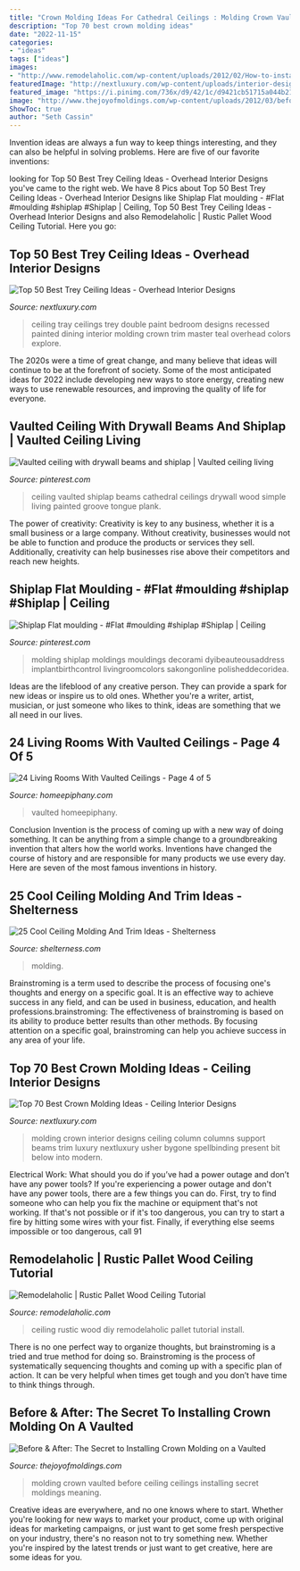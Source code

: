 ```yaml
---
title: "Crown Molding Ideas For Cathedral Ceilings : Molding Crown Vaulted Before Ceiling Ceilings Installing Secret Moldings Meaning"
description: "Top 70 best crown molding ideas"
date: "2022-11-15"
categories:
- "ideas"
tags: ["ideas"]
images:
- "http://www.remodelaholic.com/wp-content/uploads/2012/02/How-to-install-a-DIY-rustic-wood-ceiling-by-Maple-Leaves-and-Sycamore-Trees-featured-on-Remodelaholic.jpg"
featuredImage: "http://nextluxury.com/wp-content/uploads/interior-designs-crown-molding-support-column-beams.jpg"
featured_image: "https://i.pinimg.com/736x/d9/42/1c/d9421cb51715a044b218036c2f83aed3.jpg"
image: "http://www.thejoyofmoldings.com/wp-content/uploads/2012/03/before-great-room-crown-molding-vaulted-ceiling.jpg"
ShowToc: true
author: "Seth Cassin"
---
```



Invention ideas are always a fun way to keep things interesting, and they can also be helpful in solving problems. Here are five of our favorite inventions: 

	

		
looking for Top 50 Best Trey Ceiling Ideas - Overhead Interior Designs you've came to the right web. We have 8 Pics about Top 50 Best Trey Ceiling Ideas - Overhead Interior Designs like Shiplap Flat moulding - #Flat #moulding #shiplap #Shiplap | Ceiling, Top 50 Best Trey Ceiling Ideas - Overhead Interior Designs and also Remodelaholic | Rustic Pallet Wood Ceiling Tutorial. Here you go:
		
    
## Top 50 Best Trey Ceiling Ideas - Overhead Interior Designs

<img loading=lazy src="http://nextluxury.com/wp-content/uploads/dining-room-good-ideas-for-trey-ceilings.jpg" onerror="this.onerror=null;this.src='https://tse1.mm.bing.net/th?id=OIP.4jd1dQgxAcvCV7Cx2EvdQwAAAA&amp;pid=15.1';" alt="Top 50 Best Trey Ceiling Ideas - Overhead Interior Designs">

_Source: nextluxury.com_

>ceiling tray ceilings trey double paint bedroom designs recessed painted dining interior molding crown trim master teal overhead colors explore. 

	

The 2020s were a time of great change, and many believe that ideas will continue to be at the forefront of society. Some of the most anticipated ideas for 2022 include developing new ways to store energy, creating new ways to use renewable resources, and improving the quality of life for everyone.

    
## Vaulted Ceiling With Drywall Beams And Shiplap | Vaulted Ceiling Living

<img loading=lazy src="https://i.pinimg.com/736x/d9/42/1c/d9421cb51715a044b218036c2f83aed3.jpg" onerror="this.onerror=null;this.src='https://tse2.mm.bing.net/th?id=OIP.jEnndJ4wv5uXPPFyazy0BwAAAA&amp;pid=15.1';" alt="Vaulted ceiling with drywall beams and shiplap | Vaulted ceiling living">

_Source: pinterest.com_

>ceiling vaulted shiplap beams cathedral ceilings drywall wood simple living painted groove tongue plank. 

	

The power of creativity:
Creativity is key to any business, whether it is a small business or a large company. Without creativity, businesses would not be able to function and produce the products or services they sell. Additionally, creativity can help businesses rise above their competitors and reach new heights.

    
## Shiplap Flat Moulding - #Flat #moulding #shiplap #Shiplap | Ceiling

<img loading=lazy src="https://i.pinimg.com/736x/ee/49/d7/ee49d7905deabf305a120e339dbef294.jpg" onerror="this.onerror=null;this.src='https://tse1.mm.bing.net/th?id=OIP.r4Uu30Gsx1ghyHxn-kt40gHaJ3&amp;pid=15.1';" alt="Shiplap Flat moulding - #Flat #moulding #shiplap #Shiplap | Ceiling">

_Source: pinterest.com_

>molding shiplap moldings mouldings decorami dyibeauteousaddress implantbirthcontrol livingroomcolors sakongonline polisheddecoridea. 

	

Ideas are the lifeblood of any creative person. They can provide a spark for new ideas or inspire us to old ones. Whether you're a writer, artist, musician, or just someone who likes to think, ideas are something that we all need in our lives.

    
## 24 Living Rooms With Vaulted Ceilings - Page 4 Of 5

<img loading=lazy src="https://homeepiphany.com/wp-content/uploads/2015/11/24-Living-Rooms-With-Vaulted-Ceilings-17.jpg" onerror="this.onerror=null;this.src='https://tse1.mm.bing.net/th?id=OIP.dPjR8t2DaQFc5JFMbJzwFgHaFj&amp;pid=15.1';" alt="24 Living Rooms With Vaulted Ceilings - Page 4 of 5">

_Source: homeepiphany.com_

>vaulted homeepiphany. 

	

Conclusion
Invention is the process of coming up with a new way of doing something. It can be anything from a simple change to a groundbreaking invention that alters how the world works. Inventions have changed the course of history and are responsible for many products we use every day. Here are seven of the most famous inventions in history.

    
## 25 Cool Ceiling Molding And Trim Ideas - Shelterness

<img loading=lazy src="https://i.shelterness.com/ceiling-molding-ideas-25.jpeg" onerror="this.onerror=null;this.src='https://tse4.mm.bing.net/th?id=OIP.6tbRal2qOOYNSVwsYgjvcQHaFs&amp;pid=15.1';" alt="25 Cool Ceiling Molding And Trim Ideas - Shelterness">

_Source: shelterness.com_

>molding. 

	

Brainstroming is a term used to describe the process of focusing one's thoughts and energy on a specific goal. It is an effective way to achieve success in any field, and can be used in business, education, and health professions.brainstroming: The effectiveness of brainstroming is based on its ability to produce better results than other methods. By focusing attention on a specific goal, brainstroming can help you achieve success in any area of your life.

    
## Top 70 Best Crown Molding Ideas - Ceiling Interior Designs

<img loading=lazy src="http://nextluxury.com/wp-content/uploads/interior-designs-crown-molding-support-column-beams.jpg" onerror="this.onerror=null;this.src='https://tse4.mm.bing.net/th?id=OIP.6Tf7Z1ja6gk5yW55vnSI4gHaJP&amp;pid=15.1';" alt="Top 70 Best Crown Molding Ideas - Ceiling Interior Designs">

_Source: nextluxury.com_

>molding crown interior designs ceiling column columns support beams trim luxury nextluxury usher bygone spellbinding present bit below into modern. 

	

Electrical Work: What should you do if you’ve had a power outage and don’t have any power tools?
If you're experiencing a power outage and don't have any power tools, there are a few things you can do. First, try to find someone who can help you fix the machine or equipment that's not working. If that's not possible or if it's too dangerous, you can try to start a fire by hitting some wires with your fist. Finally, if everything else seems impossible or too dangerous, call 91
    
## Remodelaholic | Rustic Pallet Wood Ceiling Tutorial

<img loading=lazy src="http://www.remodelaholic.com/wp-content/uploads/2012/02/How-to-install-a-DIY-rustic-wood-ceiling-by-Maple-Leaves-and-Sycamore-Trees-featured-on-Remodelaholic.jpg" onerror="this.onerror=null;this.src='https://tse2.mm.bing.net/th?id=OIP.41YQ4WMv40wFwsvfuH1dEAHaLG&amp;pid=15.1';" alt="Remodelaholic | Rustic Pallet Wood Ceiling Tutorial">

_Source: remodelaholic.com_

>ceiling rustic wood diy remodelaholic pallet tutorial install. 

	

There is no one perfect way to organize thoughts, but brainstroming is a tried and true method for doing so. Brainstroming is the process of systematically sequencing thoughts and coming up with a specific plan of action. It can be very helpful when times get tough and you don’t have time to think things through.

    
## Before &amp; After: The Secret To Installing Crown Molding On A Vaulted

<img loading=lazy src="http://www.thejoyofmoldings.com/wp-content/uploads/2012/03/before-great-room-crown-molding-vaulted-ceiling.jpg" onerror="this.onerror=null;this.src='https://tse4.mm.bing.net/th?id=OIP.TbwcDWAOu8L0Wsh6wOjdhQHaJ4&amp;pid=15.1';" alt="Before &amp; After: The Secret to Installing Crown Molding on a Vaulted">

_Source: thejoyofmoldings.com_

>molding crown vaulted before ceiling ceilings installing secret moldings meaning. 

	

Creative ideas are everywhere, and no one knows where to start. Whether you're looking for new ways to market your product, come up with original ideas for marketing campaigns, or just want to get some fresh perspective on your industry, there's no reason not to try something new. Whether you're inspired by the latest trends or just want to get creative, here are some ideas for you.

